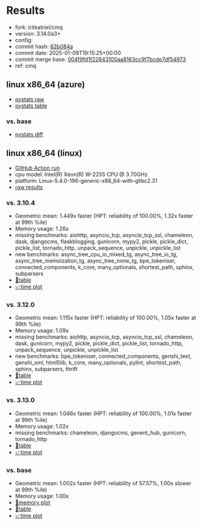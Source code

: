 # Results

- fork: iritkatriel/cmq
- version: 3.14.0a3+
- config: 
- commit hash: [82b084a](https://github.com/iritkatriel/cpython/commit/82b084a)
- commit date: 2025-01-09T19:15:25+00:00
- commit merge base: [004f9fd1f22643100aa8163cc9f7bcde7df54973](https://github.com/python/cpython/commit/004f9fd1f22643100aa8163cc9f7bcde7df54973)
- ref: cmq

## linux x86_64 (azure)

- [pystats raw](bm-20250109-azure-x86_64-iritkatriel-cmq-3.14.0a3%2B-82b084a-pystats.json)
- [pystats table](bm-20250109-azure-x86_64-iritkatriel-cmq-3.14.0a3%2B-82b084a-pystats.md)

### vs. base

- [pystats diff](bm-20250109-azure-x86_64-iritkatriel-cmq-3.14.0a3%2B-82b084a-pystats-vs-base.md)

## linux x86_64 (linux)

- [GitHub Action run](https://github.com/faster-cpython/benchmarking/actions/runs/12696973549)
- cpu model: Intel(R) Xeon(R) W-2255 CPU @ 3.70GHz
- platform: Linux-5.4.0-196-generic-x86_64-with-glibc2.31
- [raw results](bm-20250109-linux-x86_64-iritkatriel-cmq-3.14.0a3%2B-82b084a.json)

### vs. 3.10.4

- Geometric mean: 1.449x faster (HPT: reliability of 100.00%, 1.32x faster at 99th %ile)
- Memory usage: 1.26x
- missing benchmarks: aiohttp, asyncio_tcp, asyncio_tcp_ssl, chameleon, dask, djangocms, flaskblogging, gunicorn, mypy2, pickle, pickle_dict, pickle_list, tornado_http, unpack_sequence, unpickle, unpickle_list
- new benchmarks: async_tree_cpu_io_mixed_tg, async_tree_io_tg, async_tree_memoization_tg, async_tree_none_tg, bpe_tokeniser, connected_components, k_core, many_optionals, shortest_path, sphinx, subparsers
- [📄table](bm-20250109-linux-x86_64-iritkatriel-cmq-3.14.0a3%2B-82b084a-vs-3.10.4.md)
- [📈time plot](bm-20250109-linux-x86_64-iritkatriel-cmq-3.14.0a3%2B-82b084a-vs-3.10.4.svg)

### vs. 3.12.0

- Geometric mean: 1.115x faster (HPT: reliability of 100.00%, 1.05x faster at 99th %ile)
- Memory usage: 1.09x
- missing benchmarks: aiohttp, asyncio_tcp, asyncio_tcp_ssl, chameleon, dask, gunicorn, mypy2, pickle, pickle_dict, pickle_list, tornado_http, unpack_sequence, unpickle, unpickle_list
- new benchmarks: bpe_tokeniser, connected_components, genshi_text, genshi_xml, html5lib, k_core, many_optionals, pylint, shortest_path, sphinx, subparsers, thrift
- [📄table](bm-20250109-linux-x86_64-iritkatriel-cmq-3.14.0a3%2B-82b084a-vs-3.12.0.md)
- [📈time plot](bm-20250109-linux-x86_64-iritkatriel-cmq-3.14.0a3%2B-82b084a-vs-3.12.0.svg)

### vs. 3.13.0

- Geometric mean: 1.046x faster (HPT: reliability of 100.00%, 1.01x faster at 99th %ile)
- Memory usage: 1.02x
- missing benchmarks: chameleon, djangocms, gevent_hub, gunicorn, tornado_http
- [📄table](bm-20250109-linux-x86_64-iritkatriel-cmq-3.14.0a3%2B-82b084a-vs-3.13.0.md)
- [📈time plot](bm-20250109-linux-x86_64-iritkatriel-cmq-3.14.0a3%2B-82b084a-vs-3.13.0.svg)

### vs. base

- Geometric mean: 1.002x faster (HPT: reliability of 57.57%, 1.00x slower at 99th %ile)
- Memory usage: 1.00x
- [🧠memory plot](bm-20250109-linux-x86_64-iritkatriel-cmq-3.14.0a3%2B-82b084a-vs-base-mem.svg)
- [📄table](bm-20250109-linux-x86_64-iritkatriel-cmq-3.14.0a3%2B-82b084a-vs-base.md)
- [📈time plot](bm-20250109-linux-x86_64-iritkatriel-cmq-3.14.0a3%2B-82b084a-vs-base.svg)

